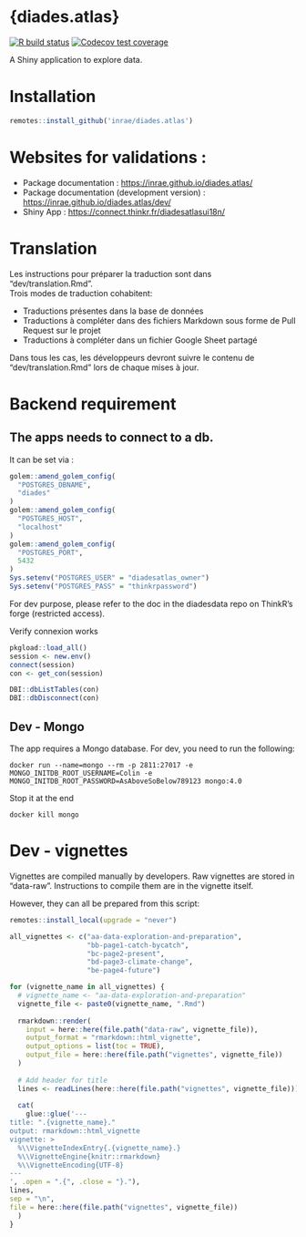 
<!-- README.md is generated from README.Rmd. Please edit that file -->

# {diades.atlas}

<!-- badges: start -->

[![R build
status](https://github.com/inrae/diades.atlas/workflows/R-CMD-check-docker-renv/badge.svg)](https://github.com/inrae/diades.atlas/actions)
[![Codecov test
coverage](https://codecov.io/gh/inrae/diades.atlas/branch/main/graph/badge.svg)](https://codecov.io/gh/inrae/diades.atlas?branch=main)
<!-- badges: end -->

A Shiny application to explore data.

# Installation

``` r
remotes::install_github('inrae/diades.atlas')
```

# Websites for validations :

-   Package documentation : <https://inrae.github.io/diades.atlas/>
-   Package documentation (development version) :
    <https://inrae.github.io/diades.atlas/dev/>
-   Shiny App : <https://connect.thinkr.fr/diadesatlasui18n/>

# Translation

Les instructions pour préparer la traduction sont dans
“dev/translation.Rmd”.  
Trois modes de traduction cohabitent:

-   Traductions présentes dans la base de données
-   Traductions à compléter dans des fichiers Markdown sous forme de
    Pull Request sur le projet
-   Traductions à compléter dans un fichier Google Sheet partagé

Dans tous les cas, les développeurs devront suivre le contenu de
“dev/translation.Rmd” lors de chaque mises à jour.

# Backend requirement

## The apps needs to connect to a db.

It can be set via :

``` r
golem::amend_golem_config(
  "POSTGRES_DBNAME",
  "diades"
)
golem::amend_golem_config(
  "POSTGRES_HOST",
  "localhost"
)
golem::amend_golem_config(
  "POSTGRES_PORT",
  5432
)
Sys.setenv("POSTGRES_USER" = "diadesatlas_owner")
Sys.setenv("POSTGRES_PASS" = "thinkrpassword")
```

For dev purpose, please refer to the doc in the diadesdata repo on
ThinkR’s forge (restricted access).

Verify connexion works

``` r
pkgload::load_all()
session <- new.env()
connect(session)
con <- get_con(session)

DBI::dbListTables(con)
DBI::dbDisconnect(con)
```

## Dev - Mongo

The app requires a Mongo database. For dev, you need to run the
following:

    docker run --name=mongo --rm -p 2811:27017 -e MONGO_INITDB_ROOT_USERNAME=Colin -e MONGO_INITDB_ROOT_PASSWORD=AsAboveSoBelow789123 mongo:4.0

Stop it at the end

    docker kill mongo

# Dev - vignettes

Vignettes are compiled manually by developers. Raw vignettes are stored
in “data-raw”. Instructions to compile them are in the vignette itself.

However, they can all be prepared from this script:

``` r
remotes::install_local(upgrade = "never")

all_vignettes <- c("aa-data-exploration-and-preparation",
                   "bb-page1-catch-bycatch",
                   "bc-page2-present",
                   "bd-page3-climate-change",
                   "be-page4-future")

for (vignette_name in all_vignettes) {
  # vignette_name <- "aa-data-exploration-and-preparation"
  vignette_file <- paste0(vignette_name, ".Rmd")
  
  rmarkdown::render(
    input = here::here(file.path("data-raw", vignette_file)),
    output_format = "rmarkdown::html_vignette",
    output_options = list(toc = TRUE),
    output_file = here::here(file.path("vignettes", vignette_file))
  )
  
  # Add header for title
  lines <- readLines(here::here(file.path("vignettes", vignette_file)))
  
  cat(
    glue::glue('---
title: ".{vignette_name}."
output: rmarkdown::html_vignette
vignette: >
  %\\VignetteIndexEntry{.{vignette_name}.}
  %\\VignetteEngine{knitr::rmarkdown}
  %\\VignetteEncoding{UTF-8}
---
', .open = ".{", .close = "}."),
lines,
sep = "\n", 
file = here::here(file.path("vignettes", vignette_file))
  )
}
```
